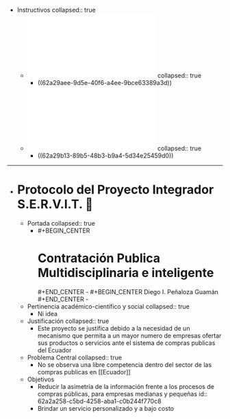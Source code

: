 - Instructivos
  collapsed:: true
	- ![Instructivo-General-Para-Modalidad-de-Titulacin--Abril-2017.pdf](../assets/Instructivo-General-Para-Modalidad-de-Titulacin--Abril-2017_1654823325948_0.pdf)
	  collapsed:: true
		- ((62a29aee-9d5e-40f6-a4ee-9bce63389a3d))
	- ![Instructivo-de-Titulacin-FCEA--20-diciembre-2021.pdf](../assets/Instructivo-de-Titulacin-FCEA--20-diciembre-2021_1654823450541_0.pdf)
	  collapsed:: true
		- ((62a29b13-89b5-48b3-b9a4-5d34e25459d0))
- ---
- # Protocolo del Proyecto Integrador S.E.R.V.I.T. 🤖
	- Portada
	  collapsed:: true
		- #+BEGIN_CENTER
		  <h1> Contratación Publica Multidisciplinaria e inteligente </h1>
		  #+END_CENTER
			- #+BEGIN_CENTER
			   Diego  I. Peñaloza Guamán
			  #+END_CENTER
			-
	- Pertinencia académico-científico y social
	  collapsed:: true
		- Ni idea
	- Justificación
	  collapsed:: true
		- Este proyecto se justifica debido  a la necesidad de un mecanismo que permita a un mayor numero de empresas ofertar sus productos o servicios ante el sistema de compras publicas del Ecuador
	- Problema Central
	  collapsed:: true
		- No se observa una libre competencia dentro del sector de las compras publicas en [[Ecuador]]
	- Objetivos
		- Reducir la asimetría de la información frente a los procesos de compras públicas, para empresas medianas y pequeñas
		  id:: 62a2a258-c5bd-4258-aba1-c0b244f770c8
		- Brindar un servicio personalizado y a bajo costo